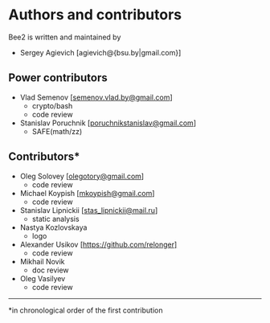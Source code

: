Authors and contributors
========================

Bee2 is written and maintained by

- Sergey Agievich [agievich@{bsu.by|gmail.com}] 

Power contributors
------------------

- Vlad Semenov [semenov.vlad.by@gmail.com]
  - crypto/bash
  - code review
- Stanislav Poruchnik [poruchnikstanislav@gmail.com] 
  - SAFE(math/zz)

Contributors*
------------

- Oleg Solovey [olegotory@gmail.com]
  - code review
- Michael Koypish [mkoypish@gmail.com]
  - code review
- Stanislav Lipnickii [stas_lipnickii@mail.ru]
  - static analysis
- Nastya Kozlovskaya
  - logo
- Alexander Usikov [https://github.com/relonger]
  - code review
- Mikhail Novik
  - doc review
- Oleg Vasilyev
  - code review

---
*in chronological order of the first contribution
